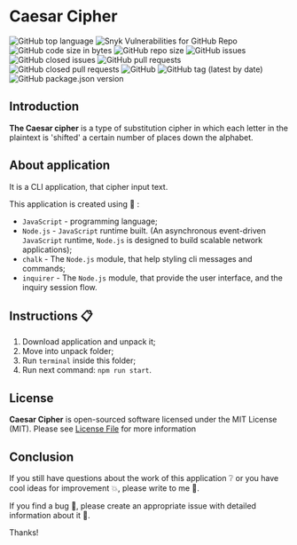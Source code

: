 # Caesar Cipher

![GitHub top language](https://img.shields.io/github/languages/top/CreativeRusBear/Caesar-Cipher)
![Snyk Vulnerabilities for GitHub Repo](https://img.shields.io/snyk/vulnerabilities/github/CreativeRusBear/Caesar-Cipher)
![GitHub code size in bytes](https://img.shields.io/github/languages/code-size/CreativeRusBear/Caesar-Cipher)
![GitHub repo size](https://img.shields.io/github/repo-size/CreativeRusBear/Caesar-Cipher)
![GitHub issues](https://img.shields.io/github/issues/CreativeRusBear/Caesar-Cipher)
![GitHub closed issues](https://img.shields.io/github/issues-closed/CreativeRusBear/Caesar-Cipher)
![GitHub pull requests](https://img.shields.io/github/issues-pr/CreativeRusBear/Caesar-Cipher)
![GitHub closed pull requests](https://img.shields.io/github/issues-pr-closed/CreativeRusBear/Caesar-Cipher)
![GitHub](https://img.shields.io/github/license/CreativeRusBear/Caesar-Cipher)
![GitHub tag (latest by date)](https://img.shields.io/github/v/tag/CreativeRusBear/Caesar-Cipher)
![GitHub package.json version](https://img.shields.io/github/package-json/v/CreativeRusBear/caesar-cipher)

## Introduction

**The Caesar cipher** is a type of substitution cipher in which each letter in the plaintext is 'shifted' a certain number of places down the alphabet.

## About application

It is a CLI application, that cipher input text.

This application is created using :bookmark_tabs: :
 * `JavaScript` - programming language;
 * `Node.js` - `JavaScript` runtime built. (An asynchronous event-driven `JavaScript` runtime, `Node.js` is designed to build scalable network applications);
 * `chalk` - The `Node.js` module, that help styling cli messages and commands;
  * `inquirer` - The `Node.js` module, that provide the user interface, and the inquiry session flow.
 
## Instructions :clipboard:

1. Download application and unpack it;
2. Move into unpack folder;
3. Run `terminal` inside this folder;
4. Run next command: `npm run start`.

## License

**Caesar Cipher** is open-sourced software licensed under the MIT License (MIT). Please see [License File](LICENSE) for more information

## Conclusion

If you still have questions about the work of this application :grey_question: or you have cool ideas for improvement :boom:, please write to me :email:.

If you find a bug :bug:, please create an appropriate issue with detailed information about it :speech_balloon:.

Thanks!
